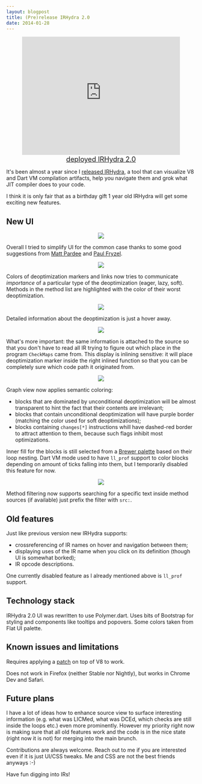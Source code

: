 ```yaml
---
layout: blogpost
title: (Pre)release IRHydra 2.0
date: 2014-01-28
---
```


<center style="margin-top: 5px; margin-bottom: 5px;"><iframe width="420" height="315" src="https://www.youtube.com/embed/pycQWDuCBN8" frameborder="0" allowfullscreen="">
</iframe><br/><a href="http://alpha.irhydra.googlecode.com/git/build/index.html"><span style="font-size: 1.3em">deployed IRHydra 2.0</span></a></center>

It's been almost a year since I [released IRHydra](http://mrale.ph/blog/2013/02/17/release-the-irhydra.html), a tool that can visualize V8 and Dart VM compilation artifacts, help you navigate them and grok what JIT compiler does to your code.

I think it is only fair that as a birthday gift 1 year old IRHydra will get some exciting new features.

New UI
------

<div style="text-align: center;"><img src="/images/2014-01-28/main.png"/></div>

Overall I tried to simplify UI for the common case thanks to some good suggestions from [Matt Pardee](https://twitter.com/matt_pardee) and [Paul Fryzel](https://twitter.com/paulfryzel).

<div style="text-align: center;"><img src="/images/2014-01-28/deopt-colors.png"/></div>

Colors of deoptimization markers and links now tries to communicate *importance* of a particular type of the deoptimization (eager, lazy, soft). Methods in the method list are highlighted with the color of their worst deoptimization.

<div style="text-align: center;"><img src="/images/2014-01-28/deopt-hover.png"/></div>

Detailed information about the deoptimization is just a hover away.

<div style="text-align: center;"><img src="/images/2014-01-28/deopt-source.png"/></div>

What's more important: the same information is attached to the source so that you don't have to read all IR trying to figure out which place in the program `CheckMaps` came from. This display is inlining sensitive: it will place deoptimization marker inside the right inlined function so that you can be completely sure which code path it originated from.

<div style="text-align: center;"><img src="/images/2014-01-28/graph-coloring.png"/></div>

Graph view now applies semantic coloring:

* blocks that are dominated by unconditional deoptimization will be almost transparent to hint the fact that their contents are irrelevant;
* blocks that contain unconditional deoptimization will have purple border (matching the color used for soft deoptimizations);
* blocks containing `changes[*]` instructions whill have dashed-red border to attract attention to them, because such flags inhibit most optimizations.

Inner fill for the blocks is still selected from a [Brewer palette](http://mkweb.bcgsc.ca/brewer/) based on their loop nesting. Dart VM mode used to have `ll_prof` support to color blocks depending on amount of ticks falling into them, but I temporarily disabled this feature for now.

<div style="text-align: center;"><img src="/images/2014-01-28/searching.png"/></div>

Method filtering now supports searching for a specific text inside method sources (if available) just prefix the filter with `src:`.

Old features
------------

Just like previous version new IRHydra supports:

* crossreferencing of IR names on hover and navigation between them;
* displaying uses of the IR name when you click on its definition (though UI is somewhat borked);
* IR opcode descriptions.

One currently disabled feature as I already mentioned above is `ll_prof` support.

Technology stack
----------------

IRHydra 2.0 UI was rewritten to use Polymer.dart. Uses bits of Bootstrap for styling and components like tooltips and popovers. Some colors taken from Flat UI palette.

Known issues and limitations
----------------------------

Requires applying a [patch](https://code.google.com/p/irhydra/source/browse/patches/v8.r18822.patch?name=polymerized) on top of V8 to work.

Does not work in Firefox (neither Stable nor Nightly), but works in Chrome Dev and Safari.

Future plans
------------

I have a lot of ideas how to enhance source view to surface interesting information (e.g. what was LICMed, what was DCEd, which checks are still inside the loops etc.) even more prominently. However my priority right now is making sure that all old features work and the code is in the nice state (right now it is not) for merging into the main brunch.

Contributions are always welcome. Reach out to me if you are interested even if it is just UI/CSS tweaks. Me and CSS are not the best friends anyways :-)

Have fun digging into IRs!